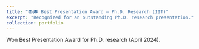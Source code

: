 ```yaml
---
title: "📚🎓 Best Presentation Award — Ph.D. Research (IIT)"
excerpt: "Recognized for an outstanding Ph.D. research presentation."
collection: portfolio
---
```


Won Best Presentation Award for Ph.D. research (April 2024).
